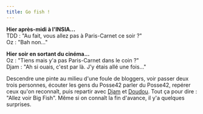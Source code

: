 ```yaml
---
title: Go fish !
---
```


**Hier après-midi à l'INSIA...**   
TDD : "Au fait, vous allez pas à Paris-Carnet ce soir ?"  
Oz : "Bah non..."

**Hier soir en sortant du cinéma...**   
Oz : "Tiens mais y'a pas Paris-Carnet dans le coin ?"  
Djam : "Ah si ouais, c'est par là. J'y étais allé une fois..."

Descendre une pinte au milieu d'une foule de bloggers, voir passer deux trois
personnes, écouter les gens du Posse42 parler du Posse42, repérer ceux qu'on
reconnaît, puis repartir avec [Djam](http://dailydjam.free.fr) et
[Doudou](http://www.magix-team.org/perso/tdd/blogs/doudoublog/). Tout ça pour
dire : "Allez voir Big Fish". Même si on connaît la fin d'avance, il y'a
quelques surprises.

